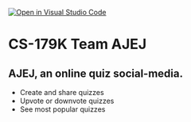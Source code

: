 [![Open in Visual Studio Code](https://classroom.github.com/assets/open-in-vscode-718a45dd9cf7e7f842a935f5ebbe5719a5e09af4491e668f4dbf3b35d5cca122.svg)](https://classroom.github.com/online_ide?assignment_repo_id=11509578&assignment_repo_type=AssignmentRepo)

# CS-179K Team AJEJ

## AJEJ, an online quiz social-media.
- Create and share quizzes
- Upvote or downvote quizzes
- See most popular quizzes